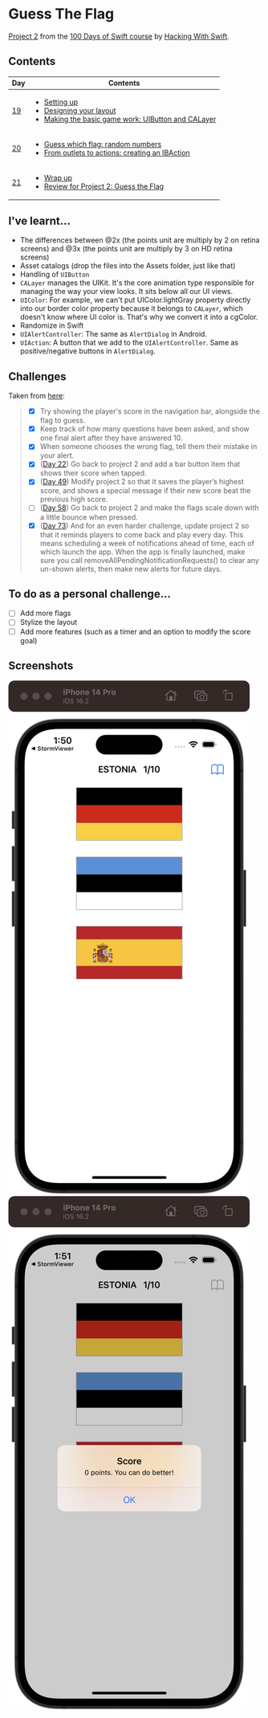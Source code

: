 # Guess The Flag

[Project 2](https://www.hackingwithswift.com/read/2/overview) from the [100 Days of Swift course](https://www.hackingwithswift.com/100) by [Hacking With Swift](https://www.hackingwithswift.com/). 

## Contents

| Day                                           | Contents                                                                                                                                                                                                                                                                                                                                    |
|-----------------------------------------------|---------------------------------------------------------------------------------------------------------------------------------------------------------------------------------------------------------------------------------------------------------------------------------------------------------------------------------------------|
| [19](https://www.hackingwithswift.com/100/19) | <ul><li>[Setting up](https://www.hackingwithswift.com/read/2/1/setting-up)</li><li>[Designing your layout](https://www.hackingwithswift.com/read/2/2/designing-your-layout)</li><li>[Making the basic game work: UIButton and CALayer](https://www.hackingwithswift.com/read/2/3/making-the-basic-game-work-uibutton-and-calayer)</li></ul> |
| [20](https://www.hackingwithswift.com/100/20) | <ul><li>[Guess which flag: random numbers](https://www.hackingwithswift.com/read/2/4/guess-which-flag-random-numbers)</li><li>[From outlets to actions: creating an IBAction](https://www.hackingwithswift.com/read/2/5/from-outlets-to-actions-creating-an-ibaction)</li>                                                                  | 
| [21](https://www.hackingwithswift.com/100/21) | <ul><li>[Wrap up](https://www.hackingwithswift.com/read/2/6/wrap-up)</li><li>[Review for Project 2: Guess the Flag](https://www.hackingwithswift.com/review/hws/project-2-guess-the-flag)</li>                                                                                                                                              |

## I've learnt...

- The differences between @2x (the points unit are multiply by 2 on retina screens) and @3x (the points unit are multiply by 3 on HD retina screens)
- Asset catalogs (drop the files into the Assets folder, just like that)
- Handling of `UIButton`
- `CALayer` manages the UIKit. It's the core animation type responsible for managing the way your view looks. It sits below all our UI views.
- `UIColor`: For example, we can't put UIColor.lightGray property directly into our border color property because it belongs to `CALayer`, which doesn't know where UI color is. That's why we convert it into a cgColor.
- Randomize in Swift
- `UIAlertController`: The same as `AlertDialog` in Android.
- `UIAction`: A button that we add to the `UIAlertController`. Same as positive/negative buttons in `AlertDialog`.

## Challenges

Taken from [here](https://www.hackingwithswift.com/read/2/6/wrap-up):

>- [x] Try showing the player's score in the navigation bar, alongside the flag to guess.
>- [x] Keep track of how many questions have been asked, and show one final alert after they have answered 10.
>- [x] When someone chooses the wrong flag, tell them their mistake in your alert.
>- [x] ([Day 22](https://www.hackingwithswift.com/read/3/3/wrap-up)) Go back to project 2 and add a bar button item that shows their score when tapped. 
>- [x] ([Day 49](https://www.hackingwithswift.com/read/12/5/wrap-up)) Modify project 2 so that it saves the player’s highest score, and shows a special message if their new score beat the previous high score.
>- [ ] ([Day 58](https://www.hackingwithswift.com/read/15/5/wrap-up)) Go back to project 2 and make the flags scale down with a little bounce when pressed.
>- [x] ([Day 73](https://www.hackingwithswift.com/read/21/4/wrap-up)) And for an even harder challenge, update project 2 so that it reminds players to come back and play every day. This means scheduling a week of notifications ahead of time, each of which launch the app. When the app is finally launched, make sure you call removeAllPendingNotificationRequests() to clear any un-shown alerts, then make new alerts for future days.

## To do as a personal challenge...
- [ ] Add more flags
- [ ] Stylize the layout
- [ ] Add more features (such as a timer and an option to modify the score goal) 

## Screenshots

![Main screen](./Screenshots/1.png)
![Main screen](./Screenshots/2.png)